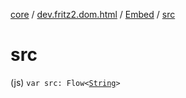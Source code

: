 [core](../../index.md) / [dev.fritz2.dom.html](../index.md) / [Embed](index.md) / [src](./src.md)

# src

(js) `var src: Flow<`[`String`](https://kotlinlang.org/api/latest/jvm/stdlib/kotlin/-string/index.html)`>`